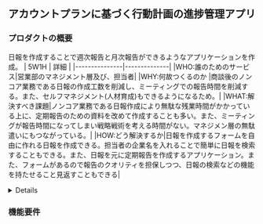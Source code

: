 ## アカウントプランに基づく行動計画の進捗管理アプリ

### プロダクトの概要
日報を作成することで週次報告と月次報告ができるようなアプリケーションを作成。
|      5W1H     |       詳細       |
|---------------|--------------|
|WHO:誰のためのサービス|営業部のマネジメント層及び、担当者|
|WHY:何故つくるのか |商談後のノンコア業務である日報の作成工数を削減し、ミーティングでの報告時間を削減する。また、セルフマネジメント(人材育成)もできるようになるため。|
|WHAT:解決すべき課題|ノンコア業務である日報作成により無駄な残業時間がかかっている上に、定期報告のための資料を改めて作成することも多い。また、ミーティングが報告時間になってしまい戦略戦術を考える時間がない。マネジメン層の無駄遣いにもつながっている。|
|HOW:どう解決するか|日報を作成するフォームを自由に作れる日報を作成できる。担当者の企業名を入れることで簡単に日報を検索することもできる。また、日報を元に定期報告を作成するアプリケーション。また、フォームがあるので報告のクオリティを担保しつつ、日報の検索などの機能を持たせること見返すこともできる|

<details>ヒアリング＆実体験
<sumamry>

  ・マネジメント側
  
> 経営層に売り上げ目標に対しての進捗報告する必要があるので、その時に必要な情報源として各担当のマネジメントしないといけない。日々の活動のフィードバックはしたいが、時間も限られるしチーム全員にそれはできない。毎日の行動によるフェーズの変化を見たい。  
> salesforceは使い勝手が悪く、専門の担当者がいないとダッシュボードを作成したりするのが難しい。  
> 担当者からも日報は別でかいて、またsaleseforceに記載してフェーズ変えてというのが面倒。  
> できれば日報もダッシュボードも完結したアプリが欲しい。  
>名刺管理したり、顧客管理、他のデータベースとも連携してるのでsalesforceのデータと連携できればよりよいが、  
>担当者の報告書類作成の時間短縮と、マネジメント側がいつでも簡単に進捗確認できるのであれば必須ではない。

※フェーズの例 
|商談フェーズ|	フェーズの概要	|受注確度|
|-----------|----------------|--------|
|1 商談の見極め	|注力するべき優先順位を決めるフェーズ|	0%|
|2	課題の考察|	顧客のニーズを把握し合意するフェーズ|	15%|
|3	メリットの訴求	|提案した解決策のメリットに合意してもらうフェーズ|	25%|
|4	意思決定者の賛同|	意思決定者からの評価を得るフェーズ |50%|
|5	契約締結への調整|	発注・契約締結に向けて条件など最終調整を行うフェーズ|	70%|
|6	契約合意	|内諾を得るフェーズ	|80%|
|7	事務手続き |	注文書、規約等の受理を行うフェーズ|	95%|
|8	受注・成約	|商談受注のフェーズ	|100%|
|9	不成立	|不成立のフェーズ	|0%|

・担当者側
> 正直salesforceを使いこなすほどの費用対効果は出ていないと思っている。  
> マネジメント層は色々みたいのかもしれないが、担当者としては自分の顧客の管理ができればいいので日報で定期報告ができるのであれば使いたい。  
> 後、どういう活動をしているが案件が進まないとかのアドバイスをもらいたいが自分の案件で毎回進捗を説明するのが面倒で相談していないこともある。  
> 日報書いたことを上司がどうなっているかだけでも分かるように、顧客を選べば日報が簡単に見れたり進捗が目に見えるとあの会社のことで相談なんですけど…という感じで声をかけやすい。  
> 一日の外回りの数をカウントされるので日報はできるだけ簡単に終わらせたい。週次の報告だけで会議が終わってしままず今後どう行動すればいいのかというところを会議では会話したい。

  </summary></details>



### 機能要件

###
